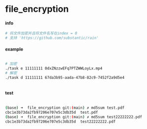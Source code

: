 # file_encryption



#### info

```bash
# 将文件加密并且将文件名写在index = 0
# 支持 'https://github.com/substantic/rain' 
```


#### example


```bash

# 加密
./task e 11111111 0dxZNzzwEFq7PTZWWLoyLx.mp4
# 解密
./task d 11111111 67da3b95-aada-47b8-82c9-7452f2a9d5e4 



```



#### test

```bash

(base) ➜  file_encryption git:(main) ✗ md5sum test.pdf 
cbc1e3b73da2fb97206e707e5c3db35d  test.pdf
(base) ➜  file_encryption git:(main) ✗ md5sum test22222222.pdf 
cbc1e3b73da2fb97206e707e5c3db35d  test22222222.pdf

```